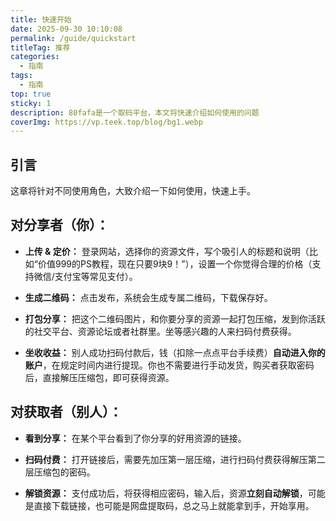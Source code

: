 ```yaml
---
title: 快速开始
date: 2025-09-30 10:10:08
permalink: /guide/quickstart
titleTag: 推荐
categories:
  - 指南
tags:
  - 指南
top: true
sticky: 1
description: 80fafa是一个取码平台，本文将快速介绍如何使用的问题
coverImg: https://vp.teek.top/blog/bg1.webp
---
```

## 引言

这章将针对不同使用角色，大致介绍一下如何使用，快速上手。
## 对分享者（你）：

- **上传 & 定价：** 登录网站，选择你的资源文件，写个吸引人的标题和说明（比如“价值999的PS教程，现在只要9块9！”），设置一个你觉得合理的价格（支持微信/支付宝等常见支付）。

- **生成二维码：** 点击发布，系统会生成专属二维码，下载保存好。

- **打包分享：** 把这个二维码图片，和你要分享的资源一起打包压缩，发到你活跃的社交平台、资源论坛或者社群里。坐等感兴趣的人来扫码付费获得。

- **坐收收益：** 别人成功扫码付款后，钱（扣除一点点平台手续费）**自动进入你的账户**，在规定时间内进行提现。你也不需要进行手动发货，购买者获取密码后，直接解压压缩包，即可获得资源。
## 对获取者（别人）：

- **看到分享：** 在某个平台看到了你分享的好用资源的链接。

- **扫码付费：** 打开链接后，需要先加压第一层压缩，进行扫码付费获得解压第二层压缩包的密码。
   
- **解锁资源：** 支付成功后，将获得相应密码，输入后，资源**立刻自动解锁**，可能是直接下载链接，也可能是网盘提取码，总之马上就能拿到手，开始享用。

